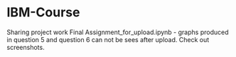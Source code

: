 # IBM-Course
Sharing project work
Final Assignment_for_upload.ipynb - graphs produced in question 5 and question 6 can not be sees after upload. Check out screenshots.
